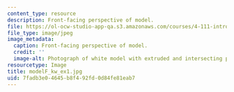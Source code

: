 ```yaml
---
content_type: resource
description: Front-facing perspective of model.
file: https://ol-ocw-studio-app-qa.s3.amazonaws.com/courses/4-111-introduction-to-architecture-environmental-design-spring-2014/7fadb3e04645b8f492fd0d84fe81eab7_modelF_kw_ex1.jpg
file_type: image/jpeg
image_metadata:
  caption: Front-facing perspective of model.
  credit: ''
  image-alt: Photograph of white model with extruded and intersecting planes.
resourcetype: Image
title: modelF_kw_ex1.jpg
uid: 7fadb3e0-4645-b8f4-92fd-0d84fe81eab7
---
```

